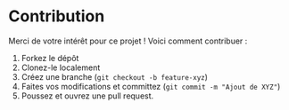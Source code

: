 # Contribution

Merci de votre intérêt pour ce projet ! Voici comment contribuer :

1. Forkez le dépôt
2. Clonez-le localement
3. Créez une branche (`git checkout -b feature-xyz`)
4. Faites vos modifications et committez (`git commit -m "Ajout de XYZ"`)
5. Poussez et ouvrez une pull request.
